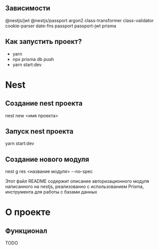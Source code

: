 ## Зависимости
@nestjs/jwt @nestjs/passport argon2 class-transformer class-validator cookie-parser date-fns passport passport-jwt prisma

## Как запустить проект?
- yarn
- npx prisma db push
- yarn start:dev


# Nest
## Создание nest проекта 
nest new <имя проекта>

## Запуск nest проекта
yarn start:dev

## Создание нового модуля
nest g res <название модуля> --no-spec 

Этот файл README содержит описание авторизационного модуля написанного на nestjs, реализованно с использованием Prisma, инструмента для работы с базами данных

# О проекте
## Функционал
TODO




